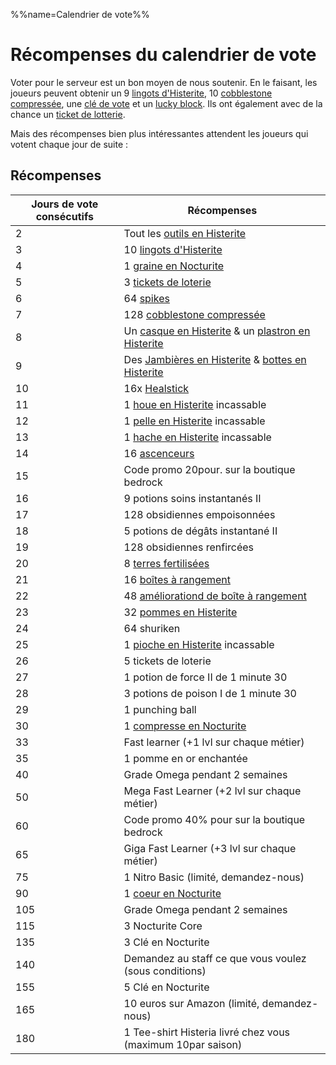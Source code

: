 %%name=Calendrier de vote%%

# Récompenses du calendrier de vote

Voter pour le serveur est un bon moyen de nous soutenir. En le faisant, les joueurs peuvent obtenir un 9 [lingots d'Histerite](https://histeria.fr/wiki/objets/histerite), 10 [cobblestone compressée](https://histeria.fr/wiki/objets/compressed-cobblestone), une [clé de vote](https://histeria.fr/wiki/objets/vote-key) et un [lucky block](https://histeria.fr/wiki/blocs/lucky-block). Ils ont également avec de la chance un [ticket de lotterie](https://histeria.fr/wiki/objets/lottery-ticket).

Mais des récompenses bien plus intéressantes attendent les joueurs qui votent chaque jour de suite :


## Récompenses

| Jours de vote consécutifs | Récompenses                                                                                                                                             |
|---------------------------|---------------------------------------------------------------------------------------------------------------------------------------------------------|
| 2 | Tout les [outils en Histerite](https://histeria.fr/wiki/outils) |
| 3 | 10 [lingots d'Histerite](https://histeria.fr/wiki/objets/histerite) |
| 4 | 1 [graine en Nocturite](https://histeria.fr/wiki/objets/nocturite-seed) |
| 5 | 3 [tickets de loterie](https://histeria.fr/wiki/objets/lottery-ticket) |
| 6 | 64 [spikes](https://histeria.fr/wiki/blocs/spike) |
| 7 | 128 [cobblestone compressée](https://histeria.fr/wiki/objets/compressed-cobblestone) |
| 8 | Un [casque en Histerite](https://histeria.fr/wiki/armures/histerite-helmet) & un [plastron en Histerite](https://histeria.fr/wiki/armures/histerite-chestplate) |
| 9 | Des [Jambières en Histerite](https://histeria.fr/wiki/armures/histerite-leggings) & [bottes en Histerite](https://histeria.fr/wiki/armors/histerite-boots)   |
| 10 | 16x [Healstick](https://histeria.fr/wiki/items/heal-stick)                                                                                              |
| 11 | 1 [houe en Histerite](https://histeria.fr/wiki/tools/histerite-hoe) incassable                                                                          |
| 12 | 1 [pelle en Histerite](https://histeria.fr/wiki/tools/histerite-shovel) incassable                                                                      |
| 13 | 1 [hache en Histerite](https://histeria.fr/wiki/tools/histerite-axe) incassable                                                                         |
| 14 | 16 [ascenceurs](https://histeria.fr/wiki/blocks/elevator)                                                                                               |
| 15 | Code promo 20pour. sur la boutique bedrock                                                                                                              |
| 16 | 9 potions soins instantanés II                                                                                                                          |
| 17 | 128 obsidiennes empoisonnées                                                                                                                            |
| 18 | 5 potions de dégâts instantané II                                                                                                                       |
| 19 | 128 obsidiennes renfircées                                                                                                                              |
| 20 | 8 [terres fertilisées](https://histeria.fr/wiki/blocks/fertilized-dirt)                                                                                 |
| 21 | 16 [boîtes à rangement](https://histeria.fr/wiki/blocks/drawer)                                                                                         |
| 22 | 48 [améliorationd de boîte à rangement](https://histeria.fr/wiki/items/drawer-upgrade)                                                                  |
| 23 | 32 [pommes en Histerite](https://histeria.fr/wiki/items/histerite-apple)                                                                                |
| 24 | 64 shuriken                                                                                                                                             |
| 25 | 1 [pioche en Histerite](https://histeria.fr/wiki/tools/histerite-pickaxe) incassable |
| 26 | 5 tickets de loterie                                                                                                                                    |
| 27 | 1 potion de force II de 1 minute 30                                                                                                                     |
| 28 | 3 potions de poison I de  1 minute 30                                                                                                                   |
| 29 | 1 punching ball                                                                                                                                         |
| 30 | 1 [compresse en Nocturite](https://histeria.fr/wiki/items/nocturite-compress)                                                                           |
| 33 | Fast learner (+1 lvl sur chaque métier)                                                                                                                 |
| 35 | 1 pomme en or enchantée                                                                                                                                 |
| 40 | Grade Omega pendant 2 semaines                                                                                                                          | 
| 50 | Mega Fast Learner (+2 lvl sur chaque métier)                                                                                                            |
| 60 | Code promo 40% pour sur la boutique bedrock                                                                                                             |
| 65 | Giga Fast Learner (+3 lvl sur chaque métier)                                                                                                            |
| 75 | 1 Nitro Basic (limité, demandez-nous)                                                                                                                   |
| 90 | 1 [coeur en Nocturite](https://histeria.fr/wiki/items/nocturitecore)                                                                                    |
| 105 | Grade Omega pendant 2 semaines                                                                                                                          | 
| 115 | 3 Nocturite Core                                                                                                                                        |
| 135 | 3 Clé en Nocturite                                                                                                                                      |
| 140 | Demandez au staff ce que vous voulez (sous conditions)                                                                                                  |
| 155 | 5 Clé en Nocturite                                                                                                                                      |
| 165 | 10 euros sur Amazon (limité, demandez-nous)                                                                                                             |
| 180 | 1 Tee-shirt Histeria livré chez vous (maximum 10par saison)    
